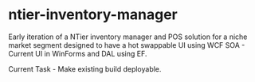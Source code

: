 # ntier-inventory-manager
Early iteration of a NTier inventory manager and POS solution for a niche market segment designed to have a hot swappable UI using WCF SOA - Current UI in WinForms and DAL using EF.

Current Task - Make existing build deployable.